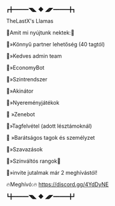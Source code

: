 ┏╋━━━━━◥◣ ◆ ◢◤━━━━━╋┓

TheLastX's Llamas
                      
:scroll:Amit mi nyújtunk nektek::scroll:

:page_with_curl:»Könnyű partner lehetőség
(40 tagtól)

:page_with_curl:»Kedves admin team

:page_with_curl:»EconomyBot

:page_with_curl:»Szintrendszer

:page_with_curl:»Akinátor

:page_with_curl:»Nyereményjátékok

:page_with_curl: »Zenebot

:page_with_curl:»Tagfelvétel (adott lésztámoknál)

:page_with_curl: »Barátságos tagok és személyzet

:page_with_curl:»Szavazások

:page_with_curl:»Színváltós rangok:rainbow:

:page_with_curl:»invite jutalmak már 2 meghívástól!

:fire:Meghívó::fire:
         https://discord.gg/4YdDyNE
         
┗╋━━━━━◥◣ ◆ ◢◤━━━━━╋┛
